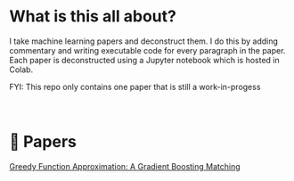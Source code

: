 # What is this all about?

I take machine learning papers and deconstruct them. I do this by adding commentary and writing executable code for every paragraph in the paper. Each paper is deconstructed using a Jupyter notebook which is hosted in Colab.

FYI: This repo only contains one paper that is still a work-in-progess
<br />
<br />
<br />
# 📄 Papers
<a href="https://colab.research.google.com/github/mattsgithub/papers-deconstructed/blob/main/greedy_function_approximation_a_gradient_boosting_machine.ipynb
">Greedy Function Approximation: A Gradient Boosting Matching </a>